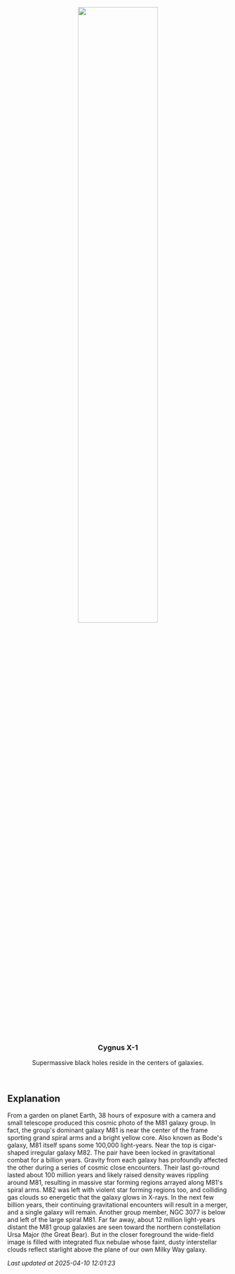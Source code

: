 <p align='center'>
    <img src='https://apod.nasa.gov/apod/image/2504/38h_M81-group_1024.jpeg' width='60%' />
    <h3 align="center">Cygnus X-1</h3>
    <p align="center">Supermassive black holes reside in the centers of galaxies.</p>
</p>
<br/>

Explanation
--
From a garden on planet Earth, 38 hours of exposure with a camera and small telescope produced this cosmic photo of the M81 galaxy group. In fact, the group's dominant galaxy M81 is near the center of the frame sporting grand spiral arms and a bright yellow core. Also known as Bode's galaxy, M81 itself spans some 100,000 light-years. Near the top is cigar-shaped irregular galaxy M82.  The pair have been locked in gravitational combat for a billion years. Gravity from each galaxy has profoundly affected the other during a series of cosmic close encounters.  Their last go-round lasted about 100 million years and likely raised density waves rippling around M81, resulting in massive star forming regions arrayed along M81's spiral arms.  M82 was left with violent star forming regions too, and colliding gas clouds so energetic that the galaxy glows in X-rays.  In the next few billion years, their continuing gravitational encounters will result in a merger, and a single galaxy will remain. Another group member, NGC 3077 is below and left of the large spiral M81. Far far away, about 12 million light-years distant the M81 group galaxies are seen toward the northern constellation Ursa Major (the Great Bear). But in the closer foreground the wide-field image is filled with integrated flux nebulae whose faint, dusty interstellar clouds reflect starlight above the plane of our own Milky Way galaxy.


*Last updated at 2025-04-10 12:01:23*
